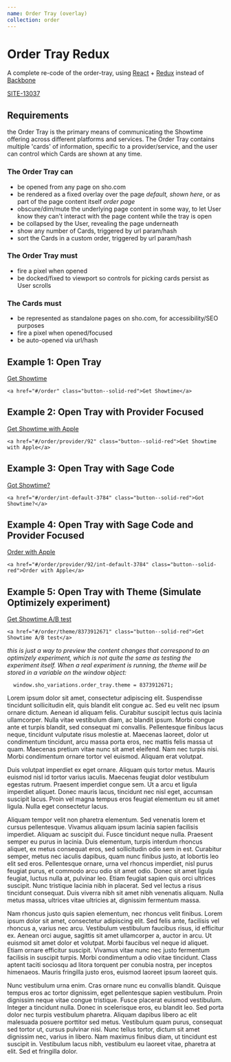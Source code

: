 ```yaml
---
name: Order Tray (overlay)
collection: order
---
```


# Order Tray Redux

A complete re-code of the order-tray, using [React](https://facebook.github.io/react/) + [Redux](http://redux.js.org/) instead of [Backbone](http://backbonejs.org/)

[SITE-13037](https://issues.sho.com/browse/SITE-13037)

## Requirements

the Order Tray is the primary means of communicating the Showtime offering across different platforms and services. The Order Tray contains multiple 'cards' of information, specific to a provider/service, and the user can control which Cards are shown at any time.

### The Order Tray can
- be opened from any page on sho.com
- be rendered as a fixed overlay over the page _default, shown here_, or as part of the page content itself _order page_
- obscure/dim/mute the underlying page content in some way, to let User know they can't interact with the page content while the tray is open
- be collapsed by the User, revealing the page underneath
- show any number of Cards, triggered by url param/hash
- sort the Cards in a custom order, triggered by url param/hash

### The Order Tray must
- fire a pixel when opened
- be docked/fixed to viewport so controls for picking cards persist as User scrolls

### The Cards must
- be represented as standalone pages on sho.com, for accessibility/SEO purposes
- fire a pixel when opened/focused
- be auto-opened via url/hash


## Example 1: Open Tray
<a href="#/order" class="button--solid-red">Get Showtime</a>

```
<a href="#/order" class="button--solid-red">Get Showtime</a>
```

## Example 2: Open Tray with Provider Focused
<a href="#/order/provider/92" class="button--solid-red">Get Showtime with Apple</a>

```
<a href="#/order/provider/92" class="button--solid-red">Get Showtime with Apple</a>
```

## Example 3: Open Tray with Sage Code
<a href="#/order/int-default-3784" class="button--solid-red">Got Showtime?</a>

```
<a href="#/order/int-default-3784" class="button--solid-red">Got Showtime?</a>
```


## Example 4: Open Tray with Sage Code and Provider Focused
<a href="#/order/provider/92/int-default-3784" class="button--solid-red">Order with Apple</a>

```
<a href="#/order/provider/92/int-default-3784" class="button--solid-red">Order with Apple</a>
```

## Example 5: Open Tray with Theme (Simulate Optimizely experiment)

<a href="#/order/theme/8373912671" class="button--solid-red">Get Showtime A/B test</a>

```
<a href="#/order/theme/8373912671" class="button--solid-red">Get Showtime A/B test</a>
```

_this is just a way to preview the content changes that correspond to an optimizely experiment, 
which is not quite the same as testing the experiment itself. When a real experiment is running, the theme will be stored in a variable on the window object:_

```
  window.sho_variations.order_tray.theme = 8373912671;
```


Lorem ipsum dolor sit amet, consectetur adipiscing elit. Suspendisse tincidunt sollicitudin elit, quis blandit elit congue ac. Sed eu velit nec ipsum ornare dictum. Aenean id aliquam felis. Curabitur suscipit lectus quis lacinia ullamcorper. Nulla vitae vestibulum diam, ac blandit ipsum. Morbi congue ante et turpis blandit, sed consequat mi convallis. Pellentesque finibus lacus neque, tincidunt vulputate risus molestie at. Maecenas laoreet, dolor ut condimentum tincidunt, arcu massa porta eros, nec mattis felis massa ut quam. Maecenas pretium vitae nunc sit amet eleifend. Nam nec turpis nisi. Morbi condimentum ornare tortor vel euismod. Aliquam erat volutpat.

Duis volutpat imperdiet ex eget ornare. Aliquam quis tortor metus. Mauris euismod nisl id tortor varius iaculis. Maecenas feugiat dolor vestibulum egestas rutrum. Praesent imperdiet congue sem. Ut a arcu et ligula imperdiet aliquet. Donec mauris lacus, tincidunt nec nisl eget, accumsan suscipit lacus. Proin vel magna tempus eros feugiat elementum eu sit amet ligula. Nulla eget consectetur lacus.

Aliquam tempor velit non pharetra elementum. Sed venenatis lorem et cursus pellentesque. Vivamus aliquam ipsum lacinia sapien facilisis imperdiet. Aliquam ac suscipit dui. Fusce tincidunt neque nulla. Praesent semper eu purus in lacinia. Duis elementum, turpis interdum rhoncus aliquet, ex metus consequat eros, sed sollicitudin odio sem in est. Curabitur semper, metus nec iaculis dapibus, quam nunc finibus justo, at lobortis leo elit sed eros. Pellentesque ornare, urna vel rhoncus imperdiet, nisl purus feugiat purus, et commodo arcu odio sit amet odio. Donec sit amet ligula feugiat, luctus nulla at, pulvinar leo. Etiam feugiat sapien quis orci ultrices suscipit. Nunc tristique lacinia nibh in placerat. Sed vel lectus a risus tincidunt consequat. Duis viverra nibh sit amet nibh venenatis aliquam. Nulla metus massa, ultrices vitae ultricies at, dignissim fermentum massa.

Nam rhoncus justo quis sapien elementum, nec rhoncus velit finibus. Lorem ipsum dolor sit amet, consectetur adipiscing elit. Sed felis ante, facilisis vel rhoncus a, varius nec arcu. Vestibulum vestibulum faucibus risus, id efficitur ex. Aenean orci augue, sagittis sit amet ullamcorper a, auctor in arcu. Ut euismod sit amet dolor et volutpat. Morbi faucibus vel neque id aliquet. Etiam ornare efficitur suscipit. Vivamus vitae nunc nec justo fermentum facilisis in suscipit turpis. Morbi condimentum a odio vitae tincidunt. Class aptent taciti sociosqu ad litora torquent per conubia nostra, per inceptos himenaeos. Mauris fringilla justo eros, euismod laoreet ipsum laoreet quis.

Nunc vestibulum urna enim. Cras ornare nunc eu convallis blandit. Quisque tempus eros ac tortor dignissim, eget pellentesque sapien vestibulum. Proin dignissim neque vitae congue tristique. Fusce placerat euismod vestibulum. Integer a tincidunt nulla. Donec in scelerisque eros, eu blandit leo. Sed porta dolor nec turpis vestibulum pharetra. Aliquam dapibus libero ac elit malesuada posuere porttitor sed metus. Vestibulum quam purus, consequat sed tortor ut, cursus pulvinar nisi. Nunc tellus tortor, dictum sit amet dignissim nec, varius in libero. Nam maximus finibus diam, ut tincidunt est suscipit in. Vestibulum lacus nibh, vestibulum eu laoreet vitae, pharetra at elit. Sed et fringilla dolor.
